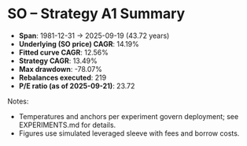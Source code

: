 # SO – Strategy A1 Summary

- **Span**: 1981-12-31 → 2025-09-19 (43.72 years)
- **Underlying (SO price) CAGR**: 14.19%
- **Fitted curve CAGR**: 12.56%
- **Strategy CAGR**: 13.49%
- **Max drawdown**: -78.07%
- **Rebalances executed**: 219
- **P/E ratio (as of 2025-09-21)**: 23.72

Notes:

- Temperatures and anchors per experiment govern deployment; see EXPERIMENTS.md for details.
- Figures use simulated leveraged sleeve with fees and borrow costs.

